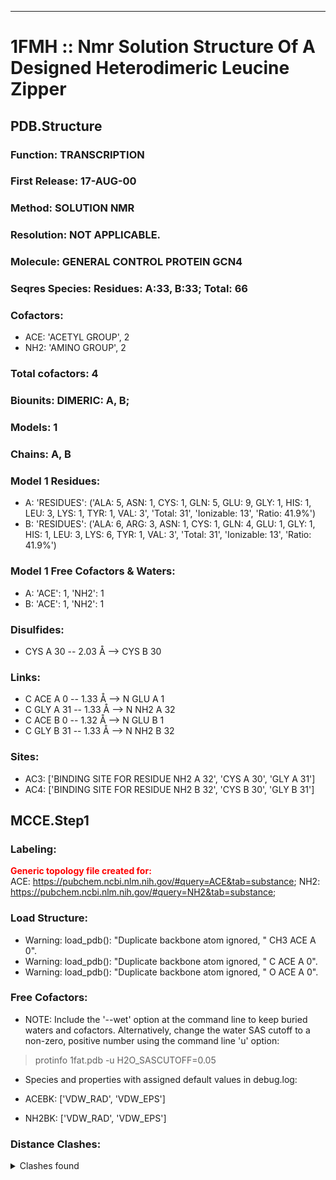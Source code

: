 ---
# 1FMH :: Nmr Solution Structure Of A Designed Heterodimeric Leucine Zipper
## PDB.Structure
### Function: TRANSCRIPTION
### First Release: 17-AUG-00
### Method: SOLUTION NMR
### Resolution: NOT APPLICABLE.
### Molecule: GENERAL CONTROL PROTEIN GCN4
### Seqres Species: Residues: A:33, B:33; Total: 66
### Cofactors:
  - ACE:
 'ACETYL GROUP', 2
  - NH2:
 'AMINO GROUP', 2

### Total cofactors: 4
### Biounits: DIMERIC: A, B;
### Models: 1
### Chains: A, B
### Model 1 Residues:
  - A:
 'RESIDUES': ('ALA: 5, ASN: 1, CYS: 1, GLN: 5, GLU: 9, GLY: 1, HIS: 1, LEU: 3, LYS: 1, TYR: 1, VAL: 3', 'Total: 31', 'Ionizable: 13',
              'Ratio: 41.9%')
  - B:
 'RESIDUES': ('ALA: 6, ARG: 3, ASN: 1, CYS: 1, GLN: 4, GLU: 1, GLY: 1, HIS: 1, LEU: 3, LYS: 6, TYR: 1, VAL: 3', 'Total: 31', 'Ionizable: 13',
              'Ratio: 41.9%')

### Model 1 Free Cofactors & Waters:
  - A:
 'ACE': 1, 'NH2': 1
  - B:
 'ACE': 1, 'NH2': 1

### Disulfides:
  - CYS A  30 -- 2.03 Å --> CYS B  30

### Links:
  - C  ACE A  0 -- 1.33 Å --> N  GLU A  1
  - C  GLY A 31 -- 1.33 Å --> N  NH2 A 32
  - C  ACE B  0 -- 1.32 Å --> N  GLU B  1
  - C  GLY B 31 -- 1.33 Å --> N  NH2 B 32

### Sites:
  - AC3: ['BINDING SITE FOR RESIDUE NH2 A 32', 'CYS A  30', 'GLY A  31']
  - AC4: ['BINDING SITE FOR RESIDUE NH2 B 32', 'CYS B  30', 'GLY B  31']

## MCCE.Step1
### Labeling:
<strong><font color='red'>Generic topology file created for:</font></strong>  
ACE: https://pubchem.ncbi.nlm.nih.gov/#query=ACE&tab=substance; NH2: https://pubchem.ncbi.nlm.nih.gov/#query=NH2&tab=substance; 

### Load Structure:
  -    Warning: load_pdb(): "Duplicate backbone atom ignored, " CH3 ACE A   0".
  -    Warning: load_pdb(): "Duplicate backbone atom ignored, " C   ACE A   0".
  -    Warning: load_pdb(): "Duplicate backbone atom ignored, " O   ACE A   0".

### Free Cofactors:
  - NOTE: Include the '--wet' option at the command line to keep buried waters and cofactors. Alternatively, change the water SAS cutoff to a non-zero, positive number using the command line 'u' option:
  > protinfo 1fat.pdb -u H2O_SASCUTOFF=0.05
  - Species and properties with assigned default values in debug.log:

  - ACEBK: ['VDW_RAD', 'VDW_EPS']

  - NH2BK: ['VDW_RAD', 'VDW_EPS']


### Distance Clashes:
<details><summary>Clashes found</summary>

- d= 1.75: "HG11 VAL A   2" to "HD13 LEU B   5"
- d= 1.69: "HD13 LEU A   5" to "HG12 VAL B   2"
- d= 1.92: "HD21 ASN A  16" to " OD1 ASN B  16"

</details>

